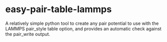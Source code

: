 # easy-pair-table-lammps
A relatively simple python tool to create any pair potential to use with the LAMMPS pair_style table option, and provides an automatic check against the pair_write output.
